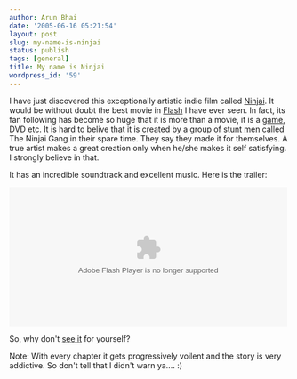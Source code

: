 ```yaml
---
author: Arun Bhai
date: '2005-06-16 05:21:54'
layout: post
slug: my-name-is-ninjai
status: publish
tags: [general]
title: My name is Ninjai
wordpress_id: '59'
---
```


I have just discovered this exceptionally artistic indie film called [Ninjai][1]. It would be without doubt the best movie in [Flash][6] I have ever seen. In fact, its fan following has become so huge that it is more than a movie, it is a [game][2], DVD etc. It is hard to belive that it is created by a group of [stunt men][3] called The Ninjai Gang in their spare time. They say they made it for themselves. A true artist makes a great creation only when he/she makes it self satisfying. I strongly believe in that.

It has an incredible soundtrack and excellent music. Here is the trailer:

<object classid="clsid:D27CDB6E-AE6D-11cf-96B8-444553540000" codebase="http://download.macromedia.com/pub/shockwave/cabs/flash/swflash.cab#version=5,0,0,0" width="500" height="250">
  <param name=movie value="http://downloads.ninjai.com/swfs/1.swf">
  </param><param name=quality value=high>
  <embed src="http://downloads.ninjai.com/swfs/1.swf" quality=high
pluginspage="http://www.macromedia.com/shockwave/download/index.cgi?P1_Prod_Version=ShockwaveFlash" type="application/x-shockwave-flash" width="500" height="250">
  </embed>
</param></object>

So, why don't [see it][4] for yourself?

Note: With every chapter it gets progressively voilent and the story is very addictive. So don't tell that I didn't warn ya.... :)

[1]: http://www.ninjai.com/about.php "What is Ninjai?"
[2]: http://forums.ninjai.com/forumdisplay.php?f=25 "Games by fans"
[3]: http://ninjai.com/interviews.php
[4]: http://www.atomfilms.com/content/ninjai/index.html "Play the flash movie here"
[6]: http://www.macromedia.com/shockwave/download/index.cgi?P1_Prod_Version=ShockwaveFlash "Get Flash"
